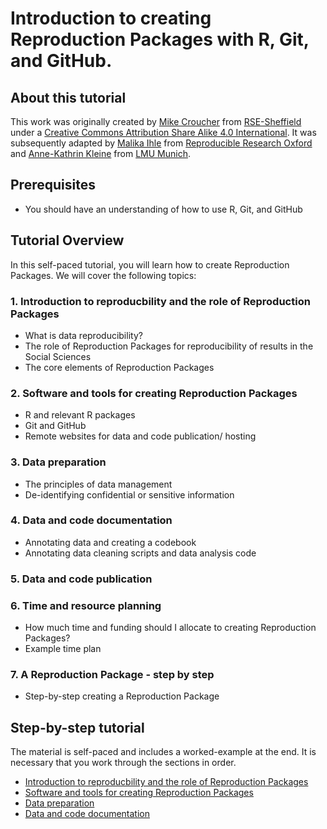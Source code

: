 # Introduction to creating Reproduction Packages with R, Git, and GitHub.

## About this tutorial

This work was originally created by [Mike Croucher](https://github.com/mikecroucher) from [RSE-Sheffield](https://github.com/RSE-Sheffield) under a [Creative Commons Attribution Share Alike 4.0 International](https://creativecommons.org/licenses/by-sa/4.0/legalcode). It was subsequently adapted by [Malika Ihle](https://ox.ukrn.org/people/#MalikaIhle) from [Reproducible Research Oxford](https://ox.ukrn.org/) and [Anne-Kathrin Kleine](https://annekathrinkleine.netlify.app/) from [LMU Munich](https://www.peoplemanagement.uni-muenchen.de/ueber_uns/mitarbeiterinnen/team_ai/kleine_anne-kathrin/index.html). 

## Prerequisites
* You should have an understanding of how to use R, Git, and GitHub

## Tutorial Overview 
In this self-paced tutorial, you will learn how to create Reproduction Packages. We will cover the following topics:

### 1. Introduction to reproducbility and the role of Reproduction Packages
* What is data reproducibility?
* The role of Reproduction Packages for reproducibility of results in the Social Sciences
* The core elements of Reproduction Packages 

### 2. Software and tools for creating Reproduction Packages
* R and relevant R packages
* Git and GitHub 
* Remote websites for data and code publication/ hosting 

### 3. Data preparation
* The principles of data management 
* De-identifying confidential or sensitive information

### 4. Data and code documentation
* Annotating data and creating a codebook 
* Annotating data cleaning scripts and data analysis code 

### 5. Data and code publication

### 6. Time and resource planning
* How much time and funding should I allocate to creating Reproduction Packages?
* Example time plan 

### 7. A Reproduction Package - step by step 
* Step-by-step creating a Reproduction Package 


## Step-by-step tutorial
The material is self-paced and includes a worked-example at the end. It is necessary that you work through the sections in order.  

* [Introduction to reproducbility and the role of Reproduction Packages](./intro.md)
* [Software and tools for creating Reproduction Packages](./software.md)
* [Data preparation](./dataprep.md) 
* [Data and code documentation](./documentation.md) 

